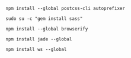 `npm install --global postcss-cli autoprefixer`

`sudo su -c "gem install sass"`

`npm install --global browserify`

`npm install jade --global`

`npm install ws --global`